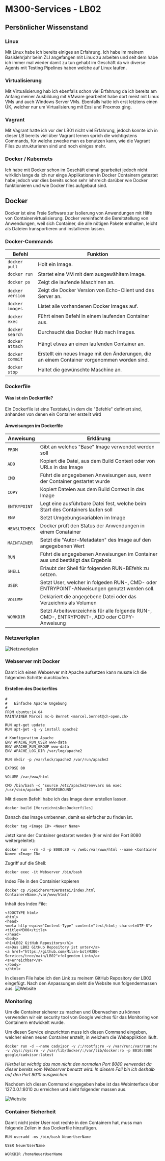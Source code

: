 # M300-Services - LB02

## Persönlicher Wissenstand

### Linux

Mit Linux habe ich bereits einiges an Erfahrung. Ich habe im meinem Basislehrjahr beim ZLI angefangen mit Linux zu arbeiten und seit dem habe ich immer mal wieder damit zu tun gehabt im Geschäft da wir diverse Agents mit Testing Pipelines haben welche auf Linux laufen.

### Virtualisierung 

Mit Virtualisierung hab ich ebenfalls schon viel Erfahrung da ich bereits am Anfang meiner Ausbildung mit VMware gearbeitet habe dort meist mit Linux VMs und auch Windows Server VMs. Ebenfalls hatte ich erst letztens einen ÜK, welcher nur um Virtualisierung mit Exsi und Proxmox ging.

### Vagrant

Mit Vagrant hatte ich vor der LB01 nicht viel Erfahrung, jedoch konnte ich in dieser LB bereits viel über Vagrant lernen sprich die wichtigstens Commands, für welche zwecke man es benutzen kann, wie die Vagrant Files zu strukturieren sind und noch einiges mehr.

### Docker / Kubernets

Ich habe mit Docker schon im Geschäft einmal gearbeitet jedoch nicht wirklich lange da ich nur einge Applikationen in Docker Containern getestet habe jedoch war dies bereits schon sehr lehrreich darüber wie Docker funktionieren und wie Docker files aufgebaut sind.

## Docker

Docker ist eine Freie Software zur Isolierung von Anwendungen mit Hilfe von Containervirtualisierung. Docker vereinfacht die Bereitstellung von Anwendungen, weil sich Container, die alle nötigen Pakete enthalten, leicht als Dateien transportieren und installieren lassen.

### Docker-Commands
| Befehl            | Funktion                                             |
| -------------     | ---------------------------------------------------- | 
| ```docker pull```      | Holt ein Image. |
| ```docker run```      | Startet eine VM mit dem ausgewähltem Image. |
| ```docker ps```      | Zeigt die laufende Maschinen an. |
| ```docker version```      | Zeigt die Docker Version von Echo-Client und des Server an. |
| ```docker images```        | Listet alle vorhandenen Docker Images auf. |
| ```docker exec```       | Führt einen Befehl in einem laufenden Container aus. |
| ```docker search```    | Durchsucht das Docker Hub nach Images. |
| ```docker attach```      | Hängt etwas an einen laufenden Container an. |
| ```docker commit```   | Erstellt ein neues Image mit den Änderungen, die an einem Container vorgenommen worden sind. |
| ```docker stop```   | Haltet die gewünschte Maschine an. |

### Dockerfile

#### Was ist ein Dockerfile?
Ein Dockerfile ist eine Textdatei, in dem die "Befehle" definiert sind, anhanden von denen ein Container erstellt wird

#### Anweisungen im Dockerfile
Anweisung | Erklärung 
------------ | ------------- | 
`FROM` | Gibt an welches "Base" Image verwendet werden soll
`ADD` | Kopiert die Datei, aus dem Build Context oder von URLs in das Image
`CMD` | Führt die angegebenen Anweisungen aus, wenn der Container gestartet wurde
`COPY` | Kopiert Dateien aus dem Build Context in das Image
`ENTRYPOINT` | Legt eine ausführbare Datei fest, welche beim Start des Containers laufen soll
`ENV` | Setzt Umgebungsvariablen im Image
`HEASLTCHECK` | Docker prüft den Status der Anwendungen in einem Conatainer
`MAINTAINER` | Setzt die "Autor-Metadaten" des Image auf den angegebenen Wert
`RUN` | Führt die angegebenen Anweisungen im Container aus und bestätigt das Ergebnis
`SHELL` | Erlaubt der Shell für folgenden RUN-BEfehk zu setzen.
`USER` | Setzt User, welcher in folgeden RUN-, CMD- oder ENTRYPOINT-ANweisungen genutzt werden soll.
`VOLUME` | Deklariert die angegebene Datei oder das Verzeichnis als Volumen
`WORKDIR` | Setzt Arbeitsverzeichnis für alle folgende RUN-, CMD-, ENTRYPOINT-, ADD oder COPY-Anweisung

### Netzwerkplan

![Netzwerkplan](https://github.com/Milan-bst/M300-Services/blob/main/LB02/Netzwerkplan.png)

### Webserver mit Docker

Damit ich einen Webserver mit Apache aufsetzen kann musste ich die folgenden Schritte durchlaufen.

#### Erstellen des Dockerfiles
```
#
#	Einfache Apache Umgebung
#
FROM ubuntu:14.04
MAINTAINER Marcel mc-b Bernet <marcel.bernet@ch-open.ch>

RUN apt-get update
RUN apt-get -q -y install apache2 

# Konfiguration Apache
ENV APACHE_RUN_USER www-data
ENV APACHE_RUN_GROUP www-data
ENV APACHE_LOG_DIR /var/log/apache2

RUN mkdir -p /var/lock/apache2 /var/run/apache2

EXPOSE 80

VOLUME /var/www/html

CMD /bin/bash -c "source /etc/apache2/envvars && exec /usr/sbin/apache2 -DFOREGROUND"
```

Mit diesem Befehl habe ich das Image dann erstellen lassen. 
```
docker build [VerzeichnisDesDockerfiles]
```
Danach das Image umbennen, damit es einfacher zu finden ist.
```
docker tag <Image ID> <Neuer Name>
```
Jetzt kann der Container gestartet werden (hier wird der Port 8080 weitergeleitet):
```
docker run --rm -d -p 8080:80 -v /web:/var/www/html --name <Container Name> <Image ID>
```
Zugriff auf die Shell:
```
docker exec -it Webserver /bin/bash
```
Index File in den Containier kopieren
```
docker cp /SpeicherortDerDatei/index.html ContainereName:/var/www/html/
```

Inhalt des Index File:
```
<!DOCTYPE html>
<html>
<head>
<meta http-equiv="Content-Type" content="text/html; charset=UTF-8">
<title>M300</title>
</head>
<body>
<h1>LB02 GitHub Repository</h1>
<a>Das LB02 GitHub Repository ist unter</a>
<a href="https://github.com/Milan-bst/M300-Services/tree/main/LB02">folgendem Link</a>
<a>erreichbar</a>
</body>
</html>
```
In diesem File habe ich den Link zu meinem GitHub Repository der LB02 eingefügt. Nach den Anpassungen sieht die Website nun folgendermassen aus.
![Website](https://github.com/Milan-bst/M300-Services/blob/main/LB02/Website.JPG)

### Monitoring

Um die Container sicherer zu machen und Überwachen zu können verwenden wir ein security tool von Google welches für das Monitoring von Containern entwickelt wurde.

Um diesen Service einzurichten muss ich diesen Command eingeben, welcher einen neuen Container erstellt, in welchem die Webappliktion läuft.
```
docker run -d --name cadvisor -v /:/rootfs:ro -v /var/run:/var/run:rw -v /sys:/sys:ro -v /var/lib/docker/:/var/lib/docker:ro -p 8010:8080 google/cadvisor:latest
```

_Hierbei ist wichtig das man nicht den normalen Port 8080 verwendet da dieser bereits vom Webserver benutzt wird. In diesem Fall bin ich deshalb auf den Port 8010 ausgwichen_

Nachdem ich diesen Command eingegeben habe ist das Webinterface über 127.0.0.1:8010 zu erreichen und sieht folgender massen aus.

![Website](https://github.com/Milan-bst/M300-Services/blob/main/LB02/Website2.JPG)

### Container Sicherheit

Damit nicht jeder User root rechte in den Containern hat, muss man folgende Zeilen in das Dockerfile hinzufügen.
```
RUN useradd -ms /bin/bash NeuerUserName

USER NeuerUserName

WORKDIR /homeNeuerUserName
```